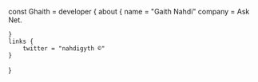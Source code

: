  const Ghaith = developer {
    about {
        name = "Gaith  Nahdi"
        company = Ask Net.
       
    }
    links {
        twitter = "nahdigyth ©"
    }
}
